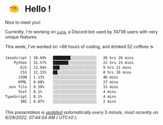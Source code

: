 <h1>   <img src="./spoinky.gif" style="vertical-align:middle;" width="30px">   Hello ! </h1>

Nice to meet you!

Currently, I'm working on <a href='https://github.com/Asgarrrr/Luna'>`Luna`</a>, a Discord bot used by 74738 users with very unique features.

This week, I've worked on ~68 hours of coding, and drinked 52 coffees ☕

```
JavaScript │ 38.69%   ████████░░░░░░░░░░░░   26 hrs 26 mins
    Python │ 32.57%   ███████░░░░░░░░░░░░░   22 hrs 15 mins
       EJS │ 13.94%   ███░░░░░░░░░░░░░░░░░   9 hrs 31 mins
       CSS │ 12.21%   ██░░░░░░░░░░░░░░░░░░   8 hrs 20 mins
      JSON │ 1.13%    ░░░░░░░░░░░░░░░░░░░░   46 mins
      HTML │ 0.68%    ░░░░░░░░░░░░░░░░░░░░   27 mins
 .env file │ 0.39%    ░░░░░░░░░░░░░░░░░░░░   15 mins
      Text │ 0.1%     ░░░░░░░░░░░░░░░░░░░░   4 mins
TypeScript │ 0.1%     ░░░░░░░░░░░░░░░░░░░░   4 mins
       INI │ 0.07%    ░░░░░░░░░░░░░░░░░░░░   2 mins
```

###### This presentation is [updated](https://github.com/Asgarrrr) automatically every 5 minute, most recently on 6/29/2022, 07:44:54 AM ( UTC±0 ).